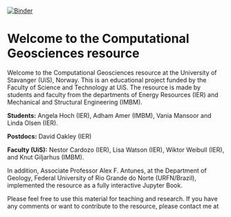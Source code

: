[![Binder](https://mybinder.org/badge_logo.svg)](https://mybinder.org/v2/gh/afantunes74/compGeoBook/master)

# Welcome to the Computational Geosciences resource

Welcome to the Computational Geosciences resource at the University of Stavanger (UiS), Norway. This is an educational project funded by the Faculty of Science and Technology at UiS. The resource is made by students and faculty from the departments of Energy Resources (IER) and Mechanical and Structural Engineering (IMBM).

**Students:** Angela Hoch (IER), Adham Amer (IMBM), Vania Mansoor and Linda Olsen (IER).

**Postdocs:** David Oakley (IER)

**Faculty (UiS):** Nestor Cardozo (IER), Lisa Watson (IER), Wiktor Weibull (IER), and Knut Giljarhus (IMBM).

In addition, Associate Professor Alex F. Antunes, at the Department of Geology, Federal University of Rio Grande do Norte (URFN/Brazil), implemented the resource as a fully interactive Jupyter Book.

Please feel free to use this material for teaching and research. If you have any comments or want to contribute to the resource, please contact me at [](nestor.cardozo@uis.no)
